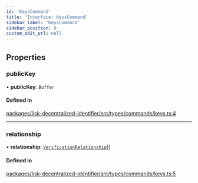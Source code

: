 ```yaml
---
id: 'KeysCommand'
title: 'Interface: KeysCommand'
sidebar_label: 'KeysCommand'
sidebar_position: 0
custom_edit_url: null
---
```


## Properties

### publicKey

• **publicKey**: `Buffer`

#### Defined in

[packages/lisk-decentralized-identifier/src/types/commands/keys.ts:4](https://github.com/aldhosutra/lisk-did/blob/e1cde64/packages/lisk-decentralized-identifier/src/types/commands/keys.ts#L4)

---

### relationship

• **relationship**: [`VerificationRelationship`](../modules.md#verificationrelationship)[]

#### Defined in

[packages/lisk-decentralized-identifier/src/types/commands/keys.ts:5](https://github.com/aldhosutra/lisk-did/blob/e1cde64/packages/lisk-decentralized-identifier/src/types/commands/keys.ts#L5)
